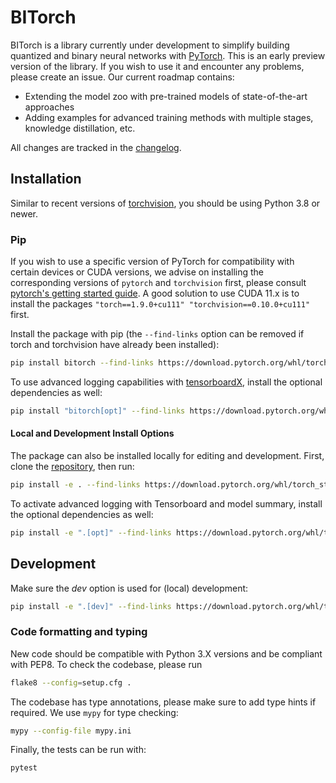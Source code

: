 # BITorch

BITorch is a library currently under development to simplify building quantized and binary neural networks
with [PyTorch](https://pytorch.org/).
This is an early preview version of the library.
If you wish to use it and encounter any problems, please create an issue.
Our current roadmap contains:

- Extending the model zoo with pre-trained models of state-of-the-art approaches
- Adding examples for advanced training methods with multiple stages, knowledge distillation, etc.

All changes are tracked in the [changelog](CHANGELOG.md).

## Installation

Similar to recent versions of [torchvision](https://github.com/pytorch/vision), you should be using Python 3.8 or newer.

### Pip

If you wish to use a specific version of PyTorch for compatibility with certain devices or CUDA versions,
we advise on installing the corresponding versions of `pytorch` and `torchvision` first,
please consult [pytorch's getting started guide](https://pytorch.org/get-started/locally/).
A good solution to use CUDA 11.x is to install the packages `"torch==1.9.0+cu111" "torchvision==0.10.0+cu111"` first.

Install the package with pip (the `--find-links` option can be removed if torch and torchvision have already been installed):
```bash
pip install bitorch --find-links https://download.pytorch.org/whl/torch_stable.html
```

To use advanced logging capabilities with [tensorboardX](https://github.com/lanpa/tensorboardX), install the optional dependencies as well:
```bash
pip install "bitorch[opt]" --find-links https://download.pytorch.org/whl/torch_stable.html
```

#### Local and Development Install Options

The package can also be installed locally for editing and development.
First, clone the [repository](https://github.com/hpi-xnor/bitorch), then run:
```bash
pip install -e . --find-links https://download.pytorch.org/whl/torch_stable.html
```

To activate advanced logging with Tensorboard and model summary, install the optional dependencies as well:
```bash
pip install -e ".[opt]" --find-links https://download.pytorch.org/whl/torch_stable.html
```

## Development

Make sure the _dev_ option is used for (local) development:
```bash
pip install -e ".[dev]" --find-links https://download.pytorch.org/whl/torch_stable.html
```

### Code formatting and typing

New code should be compatible with Python 3.X versions and be compliant with PEP8. To check the codebase, please run
```bash
flake8 --config=setup.cfg .
```

The codebase has type annotations, please make sure to add type hints if required. We use `mypy` for type checking:
```bash
mypy --config-file mypy.ini
```

Finally, the tests can be run with:
```bash
pytest
```

